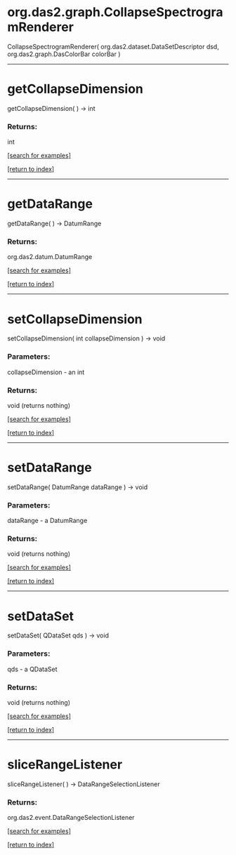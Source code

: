 # org.das2.graph.CollapseSpectrogramRenderer
CollapseSpectrogramRenderer( org.das2.dataset.DataSetDescriptor dsd, org.das2.graph.DasColorBar colorBar )


***
<a name="getCollapseDimension"></a>
# getCollapseDimension
getCollapseDimension(  ) &rarr; int



### Returns:
int


<a href="https://github.com/autoplot/dev/search?q=getCollapseDimension&unscoped_q=getCollapseDimension">[search for examples]</a>

<a href="https://github.com/autoplot/documentation/blob/master/javadoc/index-all.md">[return to index]</a>

***
<a name="getDataRange"></a>
# getDataRange
getDataRange(  ) &rarr; DatumRange



### Returns:
org.das2.datum.DatumRange


<a href="https://github.com/autoplot/dev/search?q=getDataRange&unscoped_q=getDataRange">[search for examples]</a>

<a href="https://github.com/autoplot/documentation/blob/master/javadoc/index-all.md">[return to index]</a>

***
<a name="setCollapseDimension"></a>
# setCollapseDimension
setCollapseDimension( int collapseDimension ) &rarr; void



### Parameters:
collapseDimension - an int

### Returns:
void (returns nothing)


<a href="https://github.com/autoplot/dev/search?q=setCollapseDimension&unscoped_q=setCollapseDimension">[search for examples]</a>

<a href="https://github.com/autoplot/documentation/blob/master/javadoc/index-all.md">[return to index]</a>

***
<a name="setDataRange"></a>
# setDataRange
setDataRange( DatumRange dataRange ) &rarr; void



### Parameters:
dataRange - a DatumRange

### Returns:
void (returns nothing)


<a href="https://github.com/autoplot/dev/search?q=setDataRange&unscoped_q=setDataRange">[search for examples]</a>

<a href="https://github.com/autoplot/documentation/blob/master/javadoc/index-all.md">[return to index]</a>

***
<a name="setDataSet"></a>
# setDataSet
setDataSet( QDataSet qds ) &rarr; void



### Parameters:
qds - a QDataSet

### Returns:
void (returns nothing)


<a href="https://github.com/autoplot/dev/search?q=setDataSet&unscoped_q=setDataSet">[search for examples]</a>

<a href="https://github.com/autoplot/documentation/blob/master/javadoc/index-all.md">[return to index]</a>

***
<a name="sliceRangeListener"></a>
# sliceRangeListener
sliceRangeListener(  ) &rarr; DataRangeSelectionListener



### Returns:
org.das2.event.DataRangeSelectionListener


<a href="https://github.com/autoplot/dev/search?q=sliceRangeListener&unscoped_q=sliceRangeListener">[search for examples]</a>

<a href="https://github.com/autoplot/documentation/blob/master/javadoc/index-all.md">[return to index]</a>

